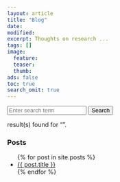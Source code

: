```yaml
---
layout: article
title: "Blog"
date: 
modified:
excerpt: Thoughts on research ... 
tags: []
image:
  feature:
  teaser:
  thumb:
ads: false
toc: true
search_omit: true
---
```


  
<!-- Search form -->
<form method="get" action="/search" data-search-form>
<!--    <label for="q">Search term</label> -->
    <input type="search" name="q" id="q" placeholder="Enter search term" data-search-input />
    <input type="submit" value="Search" />
</form>

<!-- Search results placeholder -->
<p data-search-found>
  <span data-search-found-count></span> result(s) found for &ldquo;<span data-search-found-term></span>&rdquo;.
</p>
<div data-search-results></div>

<!-- Search result template -->
<script type="text/x-template" id="search-result">
    <div>
      <p><a href="##Url##">##Title##</a> (##Date##)</p>
      
    </div>
</script>

<h3>Posts</h3>
<ul>
  {% for post in site.posts %}
  <li>
    <a href="{{ post.url }}">{{ post.title }}</a>
  </li>
  {% endfor %}
</ul>


<!-- jQuery - required but can be moved to the <head> -->
<script src="//ajax.googleapis.com/ajax/libs/jquery/1.10.2/jquery.min.js"></script>

<!-- Search script - Must appear after template -->
<script src="/js/search.js"></script>
